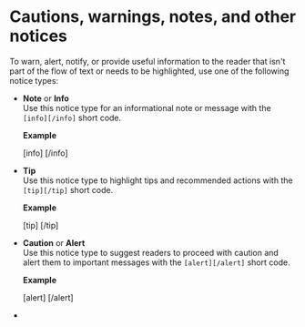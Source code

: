 # Cautions, warnings, notes, and other notices

To warn, alert, notify, or provide useful information to the reader that isn't part of the flow of text or needs to be highlighted, use one of the following notice types:

- **Note** or **Info**   
  Use this notice type for an informational note or message with the `[info][/info]` short code.

  **Example**  

  [info]  [/info]

- **Tip**  
  Use this notice type to highlight tips and recommended actions with the `[tip][/tip]` short code.

  **Example**  

  [tip] [/tip]

- **Caution** or **Alert**  
  Use this notice type to suggest readers to proceed with caution and alert them to important messages with the `[alert][/alert]` short code.

  **Example**  

  [alert] [/alert]

- 
